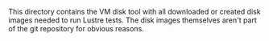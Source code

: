 This directory contains the VM disk tool with all downloaded or created disk 
images needed to run Lustre tests. The disk images themselves aren't part
of the git repository for obvious reasons.


